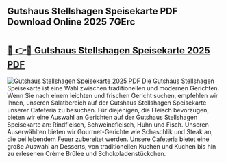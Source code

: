 ## Gutshaus Stellshagen Speisekarte PDF Download Online 2025 7GErc

# <h2><a href="http://gcczl7h.nevu.top/?p=Gutshaus+Stellshagen+Speisekarte">🔗 👉🔴 Gutshaus Stellshagen Speisekarte 2025 PDF</a></h2>

[![Gutshaus Stellshagen Speisekarte 2025 PDF](https://i.imgur.com/dBaPXMq.png)](http://gcczl7h.nevu.top/?p=Gutshaus+Stellshagen+Speisekarte)
Die Gutshaus Stellshagen Speisekarte ist eine Wahl zwischen traditionellen und modernen Gerichten. Wenn Sie nach einem leichten und frischen Gericht suchen, empfehlen wir Ihnen, unseren Salatbereich auf der Gutshaus Stellshagen Speisekarte unserer Cafeteria zu besuchen. Für diejenigen, die Fleisch bevorzugen, bieten wir eine Auswahl an Gerichten auf der Gutshaus Stellshagen Speisekarte an: Rindfleisch, Schweinefleisch, Huhn und Fisch. Unseren Auserwählten bieten wir Gourmet-Gerichte wie Schaschlik und Steak an, die bei lebendem Feuer zubereitet werden. Unsere Cafeteria bietet eine große Auswahl an Desserts, von traditionellen Kuchen und Kuchen bis hin zu erlesenen Crème Brûlée und Schokoladenstückchen.
